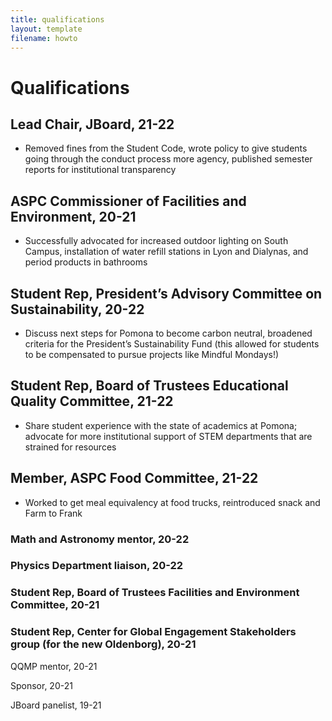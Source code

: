 ```yaml
---
title: qualifications
layout: template
filename: howto
--- 
```


# Qualifications

## Lead Chair, JBoard, 21-22
+ Removed fines from the Student Code, wrote policy to give students going through the conduct process more agency, published semester reports for institutional transparency

## ASPC Commissioner of Facilities and Environment, 20-21
+ Successfully advocated for increased outdoor lighting on South Campus, installation of water refill stations in Lyon and Dialynas, and period products in bathrooms

## Student Rep, President’s Advisory Committee on Sustainability, 20-22
+ Discuss next steps for Pomona to become carbon neutral, broadened criteria for the President’s Sustainability Fund (this allowed for students to be compensated to pursue projects like Mindful Mondays!)

## Student Rep, Board of Trustees Educational Quality Committee, 21-22
+ Share student experience with the state of academics at Pomona; advocate for more institutional support of STEM departments that are strained for resources

## Member, ASPC Food Committee, 21-22
+ Worked to get meal equivalency at food trucks, reintroduced snack and Farm to Frank

### Math and Astronomy mentor, 20-22

### Physics Department liaison, 20-22

### Student Rep, Board of Trustees Facilities and Environment Committee, 20-21

### Student Rep, Center for Global Engagement Stakeholders group (for the new Oldenborg), 20-21

QQMP mentor, 20-21

Sponsor, 20-21

JBoard panelist, 19-21
